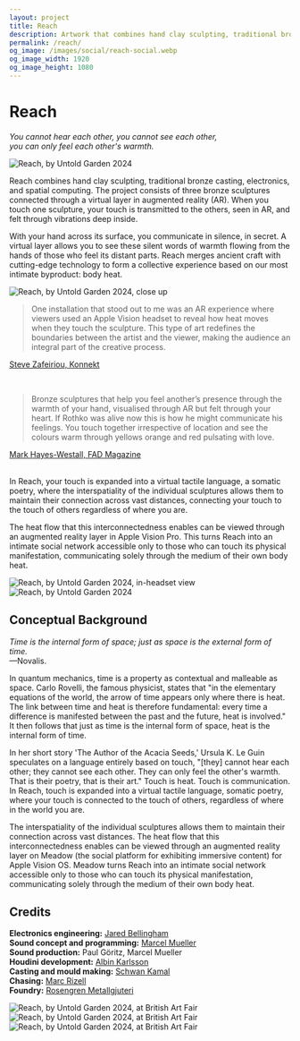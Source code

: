 ```yaml
---
layout: project
title: Reach
description: Artwork that combines hand clay sculpting, traditional bronze casting, electronics, and spatial computing. The project consists of three bronze sculptures connected through a virtual layer in augmented reality (AR) experienced with Apple Vision Pro. When you touch one sculpture, your body heat is transmitted to the others, seen in AR, and felt through vibrations deep inside. Premiered at Saatchi Gallery, British Art Fair
permalink: /reach/
og_image: /images/social/reach-social.webp
og_image_width: 1920
og_image_height: 1080
---
```


# Reach

*You cannot hear each other, you cannot see each other, <br>
you can only feel each other's warmth.*

![Reach, by Untold Garden 2024](/assets/images/reach.webp)

Reach combines hand clay sculpting, traditional bronze casting, electronics, and spatial computing. The project consists of three bronze sculptures connected through a virtual layer in augmented reality (AR). When you touch one sculpture, your touch is transmitted to the others, seen in AR, and felt through vibrations deep inside.

​With your hand across its surface, you communicate in silence, in secret. A virtual layer allows you to see these silent words of warmth flowing from the hands of those who feel its distant parts. Reach merges ancient craft with cutting-edge technology to form a collective experience based on our most intimate byproduct: body heat.

![Reach, by Untold Garden 2024, close up](/assets/images/reach-close-up.webp)

>One installation that stood out to me was an AR experience where viewers used an Apple Vision headset to reveal how heat moves when they touch the sculpture. This type of art redefines the boundaries between the artist and the viewer, making the audience an integral part of the creative process.

[Steve Zafeiriou, Konnekt](https://stevezafeiriou.com/digital-art-british-art-fair-2024/)

​
>Bronze sculptures that help you feel another’s presence through the warmth of your hand, visualised through AR but felt through your heart. If Rothko was alive now this is how he might communicate his feelings. You touch together irrespective of location and see the colours warm through yellows orange and red pulsating with love.


[Mark Hayes-Westall, FAD Magazine](https://fadmagazine.com/2024/09/26/10-to-see-at-british-art-fair-2024/)

​<br>
In Reach, your touch is expanded into a virtual tactile language, a somatic poetry, where the interspatiality of the individual sculptures allows them to maintain their connection across vast distances, connecting your touch to the touch of others regardless of where you are. 

The heat flow that this interconnectedness enables can be viewed through an augmented reality layer in Apple Vision Pro. This turns Reach into an intimate social network accessible only to those who can touch its physical manifestation, communicating solely through the medium of their own body heat.

![Reach, by Untold Garden 2024, in-headset view](/assets/images/Reach-Screengrab.webp)
![Reach, by Untold Garden 2024](/assets/images/reach-2.webp)

## Conceptual Background

*Time is the internal form of space; just as space is the external form of time.*  
—Novalis.

In quantum mechanics, time is a property as contextual and malleable as space. Carlo Rovelli, the famous physicist, states that "in the elementary equations of the world, the arrow of time appears only where there is heat. The link between time and heat is therefore fundamental: every time a difference is manifested between the past and the future, heat is involved." It then follows that just as time is the internal form of space, heat is the internal form of time.

In her short story 'The Author of the Acacia Seeds,' Ursula K. Le Guin speculates on a language entirely based on touch, "[they] cannot hear each other; they cannot see each other. They can only feel the other's warmth. That is their poetry, that is their art." Touch is heat. Touch is communication. In Reach, touch is expanded into a virtual tactile language, somatic poetry, where your touch is connected to the touch of others, regardless of where in the world you are.

The interspatiality of the individual sculptures allows them to maintain their connection across vast distances. The heat flow that this interconnectedness enables can be viewed through an augmented reality layer on Meadow (the social platform for exhibiting immersive content) for Apple Vision OS. Meadow turns Reach into an intimate social network accessible only to those who can touch its physical manifestation, communicating solely through the medium of their own body heat.

## Credits
 
**Electronics engineering:** [Jared Bellingham](https://www.linkedin.com/in/jared-bellingham-engineer/)<br>
**Sound concept and programming:** [Marcel Mueller](https://www.linkedin.com/in/marcel-finji-mueller/)<br>
**Sound production:** Paul Göritz, Marcel Mueller  
**Houdini development:** [Albin Karlsson](https://www.linkedin.com/in/albin-karlsson-a001b417b/)<br>
**Casting and mould making:** [Schwan Kamal](https://www.youtube.com/@schwankamal67)<br> 
**Chasing:** [Marc Rizell](https://www.marcrizell.com/)<br>
**Foundry:** [Rosengren Metallgjuteri](https://www.rngroup.se/gjuteri/)<br>

![Reach, by Untold Garden 2024, at British Art Fair](/assets/images/reach-jenny.webp)
![Reach, by Untold Garden 2024, at British Art Fair](/assets/images/Reach-BAF-senior-lady.webp)
![Reach, by Untold Garden 2024, at British Art Fair](/assets/images/Reach-BAF-hug.webp)

